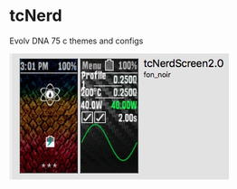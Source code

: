 # tcNerd
Evolv DNA 75 c themes and configs 


<img align="left" src="https://github.com/fonnoir/tcNerd/blob/master/screenshot.jpg?raw=true">
